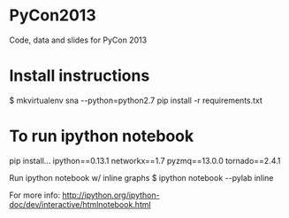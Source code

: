 PyCon2013
=========

Code, data and slides for PyCon 2013


Install instructions
=========
$ mkvirtualenv sna --python=python2.7
pip install -r requirements.txt


To run ipython notebook
=========
pip install... 
ipython==0.13.1
networkx==1.7
pyzmq==13.0.0
tornado==2.4.1

Run ipython notebook w/ inline graphs
$ ipython notebook --pylab inline

For more info: http://ipython.org/ipython-doc/dev/interactive/htmlnotebook.html